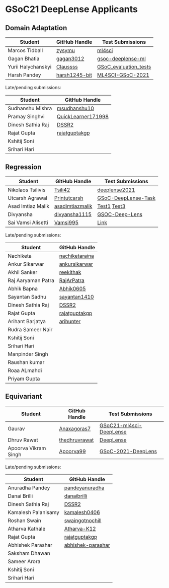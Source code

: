 # GSoC21 DeepLense Applicants

## Domain Adaptation

| Student                 | GitHub Handle                                               | Test Submissions                                                           |
| ----------------------- | ----------------------------------------------------------- | -------------------------------------------------------------------------- |
| Marcos Tidball          | [zysymu](https://github.com/zysymu)                         | [ml4sci](https://github.com/zysymu/ml4sci)                                 |
| Gagan Bhatia            | [gagan3012](https://github.com/gagan3012)                   | [gsoc-deeplense-ml](https://github.com/gagan3012/gsoc-deeplense-ml)        |
| Yurii Halychanskyi      | [Claussss](https://github.com/Claussss)                     | [GSoC_evaluation_tests](https://github.com/Claussss/GSoC_evaluation_tests) |   
| Harsh Pandey            | [harsh1245-bit](https://github.com/harsh1245-bit)           | [ML4SCI-GSoC-2021](https://github.com/harsh1245-bit/ML4SCI-GSoC-2021)      |   

Late/pending submissions:

| Student                 | GitHub Handle                                               |                                                    
| ----------------------- | ----------------------------------------------------------- |
| Sudhanshu Mishra        | [msudhanshu10](https://github.com/msudhanshu10)             |                                                                     
| Pramay Singhvi          | [QuickLearner171998](https://github.com/QuickLearner171998) |                                                                     
| Dinesh Sathia Raj       | [DSSR2](https://github.com/dssr2)                           |                                                                     
| Rajat Gupta             | [rajatguptakgp](https://github.com/rajatguptakgp)           |                                                                 
| Kshitij Soni            |                                                             |                                                                     
| Srihari Hari            |                                                             |                                                                     

## Regression

| Student                 | GitHub Handle                                          | Test Submissions                                                           |
| ----------------------- | ------------------------------------------------------ |--------------------------------------------------------------------------- |
| Nikolaos Tsilivis       | [Tsili42](https://github.com/Tsili42)                  | [deeplense2021](https://github.com/Tsili42/deeplense2021)                  |
| Utcarsh Agrawal         | [Printutcarsh](https://github.com/Printutcarsh)        | [GSoC-DeepLense-Task](https://github.com/Printutcarsh/GSoC-DeepLense-Task) |
| Asad Imtiaz Malik       | [asadimtiazmalik](https://github.com/asadimtiazmalik)  | [Test1](https://github.com/asadimtiazmalik/Simulating-the-Superfluid-Dark-Matter-using-PyAutolens) [Test3](https://github.com/asadimtiazmalik/Deep-Regression-Techniques-for-Decoding-Dark-Matter-with-Strong-Gravitational-Lensing-) |
| Divyansha               | [divyansha1115](https://github.com/divyansha1115)      | [GSOC-Deep-Lens](https://github.com/divyansha1115/GSOC-Deep-Lens)          |
| Sai Vamsi Alisetti      | [Vamsi995](https://github.com/Vamsi995)                | [Link](https://github.com/Vamsi995/Deep-Regression-Techniques-for-Decoding-Dark-Matter-with-Strong-Gravitational-Lensing) |  

Late/pending submissions:

| Student                 | GitHub Handle                                          |
| ----------------------- | ------------------------------------------------------ |
| Nachiketa               | [nachiketaraina](http://www.github.com/nachiketaraina) |                                                                            
| Ankur Sikarwar          | [ankursikarwar](https://github.com/ankursikarwar)      |                                                                            
| Akhil Sanker            | [reekithak](https://github.com/reekithak)              |                                                                            
| Raj Aaryaman Patra      | [RajArPatra](https://github.com/RajArPatra)            |                                                                            
| Abhik Bapna             | [Abhik0605](https://github.com/Abhik0605)              |                                                                            
| Sayantan Sadhu          | [sayantan1410](https://github.com/sayantan1410)        |                                                                            
| Dinesh Sathia Raj       | [DSSR2](https://github.com/dssr2)                      |                                                                            
| Rajat Gupta             | [rajatguptakgp](https://github.com/rajatguptakgp)      |  
| Arihant Barjatya        | [arihunter](https://github.com/arihunter)              |                                                                          
| Rudra Sameer Nair       |                                                        |                                                                            
| Kshitij Soni            |                                                        |                                                                            
| Srihari Hari            |                                                        |                                                                            
| Manpinder Singh         |                                                        |                                                                              
| Raushan kumar           |                                                        |                                                                            
| Roaa ALmahdi            |                                                        |                                                                            
| Priyam Gupta            |                                                        |                                                                            

## Equivariant

| Student                 | GitHub Handle                                         | Test Submissions                                                                  |
| ----------------------- | ----------------------------------------------------- | --------------------------------------------------------------------------------- |
| Gaurav                  | [Anaxagoras7](https://github.com/Anaxagoras7)         | [GSoC21-ml4sci-DeepLense](https://github.com/Anaxagoras7/GSoC21-ml4sci-DeepLense) |
| Dhruv Rawat             | [thedhruvrawat](https://github.com/thedhruvrawat)     | [DeepLense](https://github.com/thedhruvrawat/DeepLense)                           |
| Apoorva Vikram Singh    | [Apoorva99](https://github.com/Apoorva99)             | [GSoC-2021-DeepLens](https://github.com/Apoorva99/GSoC-2021-DeepLens)             |

Late/pending submissions:

| Student                 | GitHub Handle                                             |                                                                  
| ----------------------- | --------------------------------------------------------- |
| Anuradha Pandey         | [pandeyanuradha](https://github.com/pandeyanuradha)       |                                                                                   
| Danai Brilli            | [danaibrilli](https://github.com/danaibrilli)             |                                                                                   
| Dinesh Sathia Raj       | [DSSR2](https://github.com/dssr2)                         |                                                                                   
| Kamalesh Palanisamy     | [kamalesh0406](https://github.com/kamalesh0406)           |                                                                                   
| Roshan Swain            | [swaingotnochill](https://github.com/swaingotnochill)     |                                                                                   
| Atharva Kathale         | [Atharva-K12](https://github.com/Atharva-K12)             |                                                                                   
| Rajat Gupta             | [rajatguptakgp](https://github.com/rajatguptakgp)         |   
| Abhishek Parashar       | [abhishek-parashar](https://github.com/abhishek-parashar) |                                                                                
| Saksham Dhawan          |                                                           |                                                                                   
| Sameer Arora            |                                                           |                                                                                   
| Kshitij Soni            |                                                           |                                                                                   
| Srihari Hari            |                                                           |                                                                                   
